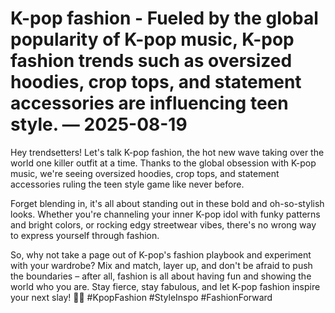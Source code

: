 # K-pop fashion - Fueled by the global popularity of K-pop music, K-pop fashion trends such as oversized hoodies, crop tops, and statement accessories are influencing teen style. — 2025-08-19

Hey trendsetters! Let's talk K-pop fashion, the hot new wave taking over the world one killer outfit at a time. Thanks to the global obsession with K-pop music, we're seeing oversized hoodies, crop tops, and statement accessories ruling the teen style game like never before. 

Forget blending in, it's all about standing out in these bold and oh-so-stylish looks. Whether you're channeling your inner K-pop idol with funky patterns and bright colors, or rocking edgy streetwear vibes, there's no wrong way to express yourself through fashion.

So, why not take a page out of K-pop's fashion playbook and experiment with your wardrobe? Mix and match, layer up, and don't be afraid to push the boundaries – after all, fashion is all about having fun and showing the world who you are. Stay fierce, stay fabulous, and let K-pop fashion inspire your next slay! 💃✨ #KpopFashion #StyleInspo #FashionForward